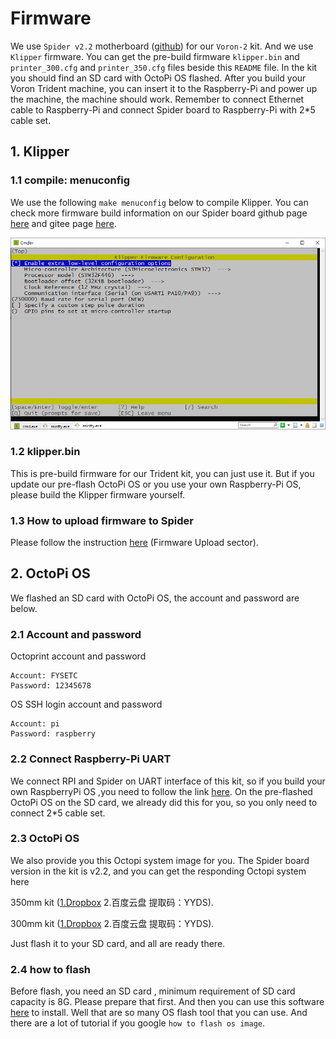 # Firmware

We use `Spider v2.2` motherboard ([github](https://github.com/FYSETC/FYSETC-SPIDER)) for our `Voron-2` kit. And we use `Klipper` firmware. You can get the pre-build firmware `klipper.bin` and `printer_300.cfg` and `printer_350.cfg` files beside this `README` file.  In the kit you should find an SD card with OctoPi OS flashed. After you build your Voron Trident machine, you can insert it to the Raspberry-Pi and power up the machine, the machine should work. Remember to connect Ethernet cable to Raspberry-Pi and connect Spider board to Raspberry-Pi with 2*5 cable set.  

## 1. Klipper 

### 1.1 compile: menuconfig

We use the following `make menuconfig` below to compile Klipper. You can check more firmware build information on our Spider board github page [here](https://github.com/FYSETC/FYSETC-Cheetah#klipper) and gitee page [here](https://gitee.com/fysetc-mirrors/FYSETC-Cheetah#53-upload-the-firmware).

![](klipper-32k-UART.png)

### 1.2 klipper.bin

This is pre-build firmware for our Trident kit, you can just use it. But if you update our pre-flash OctoPi OS or you use your own Raspberry-Pi OS, please build the Klipper firmware yourself.

### 1.3 How to upload firmware to Spider

Please follow the instruction [here](https://github.com/FYSETC/FYSETC-SPIDER#44--firmware-upload) (Firmware Upload sector).

## 2. OctoPi OS

We flashed an SD card with OctoPi OS, the account and password are below.

### 2.1 Account and password

Octoprint account and password

```
Account: FYSETC
Password: 12345678
```

OS SSH login account and password

```
Account: pi
Password: raspberry
```

### 2.2 Connect Raspberry-Pi UART

We connect RPI and Spider on UART interface of this kit, so if you build your own RaspberryPi OS ,you need to follow the link [here](https://github.com/FYSETC/FYSETC-SPIDER/blob/main/firmware/Klipper/Connect%20RPI%20uart.md). On the pre-flashed OctoPi OS on the SD card, we already did this for you, so you only need to connect 2*5 cable set. 

### 2.3 OctoPi OS

We also provide you this Octopi system image for you. The Spider board version in the kit is v2.2, and you can get the responding Octopi system here

350mm kit ([1.Dropbox](https://www.dropbox.com/s/c5qx55i420vnvi0/Voron-Trident-octoprint-klipper-spider2.2-350mm.img?dl=0) 2.百度云盘 提取码：YYDS).

300mm kit ([1.Dropbox](https://www.dropbox.com/s/u9pus4t5mptj1d8/Voron-Trident-octoprint-klipper-spider2.2-300mm.img?dl=0) 2.百度云盘 提取码：YYDS).

Just flash it to your SD card, and all are ready there.

### 2.4 how to flash

Before flash, you need an SD card , minimum requirement of SD card capacity is 8G. Please prepare that first. And then you can use this software [here](https://www.balena.io/etcher/) to install. Well that are so many OS flash tool that you can use. And there are a lot of tutorial if you google `how to flash os image`.

